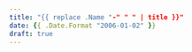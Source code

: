 ```yaml
---
title: "{{ replace .Name "-" " " | title }}"
date: {{ .Date.Format "2006-01-02" }}
draft: true
---
```


